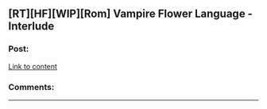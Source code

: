 ## [RT][HF][WIP][Rom] Vampire Flower Language - Interlude

### Post:

[Link to content](https://archiveofourown.org/works/13710744/chapters/58030159)

### Comments:

---

